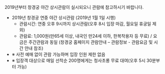 2019년부터 창경궁 야간 상시관람이 실시되오니 관람에 참고하시기 바랍니다.

- 2019년 창경궁 연중 야간 상시관람 (2019년 1월 1일 시행)
  - 관람시간: 연중 오후 9시까지 상시관람(오후 8시 입장 마감, 월요일 휴궁일 제외)
  - 관람료: 1,000원(만65세 이상, 내국인 만24세 이하, 한복착용자 등 무료) / 요금은 주간관람과 동일
  (창경궁 홈페이지 관람안내 – 관람정보 - 관람요금 및 시간 안내 참조)
- ※ 사전 예매 없이 관람 가능하며 입장 인원 제한 없음
- ※ 입장객 대상으로 매일 선착순 200명에게는 청사초롱 무료 대여(오후 5시 30분부터 가능)